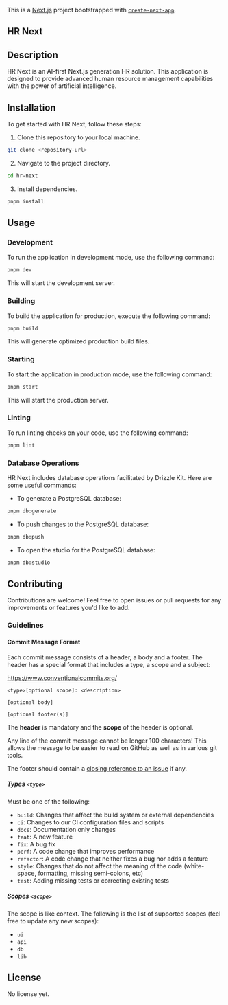 This is a [Next.js](https://nextjs.org/) project bootstrapped with [`create-next-app`](https://github.com/vercel/next.js/tree/canary/packages/create-next-app).

## HR Next

## Description

HR Next is an AI-first Next.js generation HR solution. This application is designed to provide advanced human resource management capabilities with the power of artificial intelligence.

## Installation

To get started with HR Next, follow these steps:

1. Clone this repository to your local machine.

```bash
git clone <repository-url>
```

2. Navigate to the project directory.

```bash
cd hr-next
```

3. Install dependencies.

```bash
pnpm install
```

## Usage

### Development

To run the application in development mode, use the following command:

```bash
pnpm dev
```

This will start the development server.

### Building

To build the application for production, execute the following command:

```bash
pnpm build
```

This will generate optimized production build files.

### Starting

To start the application in production mode, use the following command:

```bash
pnpm start
```

This will start the production server.

### Linting

To run linting checks on your code, use the following command:

```bash
pnpm lint
```

### Database Operations

HR Next includes database operations facilitated by Drizzle Kit. Here are some useful commands:

- To generate a PostgreSQL database:

```bash
pnpm db:generate
```

- To push changes to the PostgreSQL database:

```bash
pnpm db:push
```

- To open the studio for the PostgreSQL database:

```bash
pnpm db:studio
```

## Contributing

Contributions are welcome! Feel free to open issues or pull requests for any improvements or features you'd like to add.

### Guidelines

#### Commit Message Format

Each commit message consists of a header, a body and a footer. The header has a special format that includes a type, a scope and a subject:

https://www.conventionalcommits.org/

```
<type>[optional scope]: <description>

[optional body]

[optional footer(s)]
```

The **header** is mandatory and the **scope** of the header is optional.

Any line of the commit message cannot be longer 100 characters! This allows the message to be easier
to read on GitHub as well as in various git tools.

The footer should contain a [closing reference to an issue](https://help.github.com/articles/closing-issues-via-commit-messages/) if any.

##### Types `<type>`

Must be one of the following:

- `build`: Changes that affect the build system or external dependencies
- `ci`: Changes to our CI configuration files and scripts
- `docs`: Documentation only changes
- `feat`: A new feature
- `fix`: A bug fix
- `perf`: A code change that improves performance
- `refactor`: A code change that neither fixes a bug nor adds a feature
- `style`: Changes that do not affect the meaning of the code (white-space, formatting, missing semi-colons, etc)
- `test`: Adding missing tests or correcting existing tests

##### Scopes `<scope>`

The scope is like context. The following is the list of supported scopes (feel free to update any new scopes):

- `ui`
- `api`
- `db`
- `lib`

## License

No license yet.
